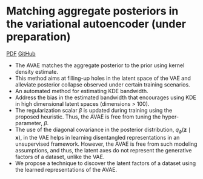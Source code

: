 <!---
---
#title: "Matching aggregate posteriors in the variational autoencoder (under preparation)"
#collection: publications
#permalink: /publication/2009-10-01-paper-title-number-1
#excerpt: ''
#date: 2009-10-01
#venue: 'Under preparation'
#paperurl: 'http://surojit-utah.github.io/files/AVAE.pdf'
#citation: 'Your Name, You. (2009). &quot;Paper Title Number 1.&quot; <i>Journal 1</i>. 1(1).'
---
-->
# Matching aggregate posteriors in the variational autoencoder (under preparation)
[PDF](http://surojit-utah.github.io/files/AVAE.pdf "PDF") [GitHub](https://github.com/Surojit-Utah/ARD-VAE "GitHub")

* The AVAE matches the aggregate posterior to the prior using kernel density estimate. 
* This method aims at filling-up holes in the latent space of the VAE and alleviate posterior collapse observed under certain training scenarios.
* An automated method for estimating KDE bandwidth.
* Address the bias in the estimated bandwidth that encourages using KDE in high dimensional latent spaces (dimensions > 100).
* The regularization scalar $\beta$ is updated during training using the proposed heuristic. Thus, the AVAE is free from tuning the hyper-parameter, $\beta$.
* The use of the diagonal covariance in the posterior distribution, $q_{\phi}(\mathbf{z} \mid \mathbf{x})$, in the VAE helps in learning disentangled representations in an unsupervised framework. However, the AVAE is free from such modeling assumptions, and thus, the latent axes do not represent the generative factors of a dataset, unlike the VAE.
* We propose a technique to discover the latent factors of a dataset using the learned representations of the AVAE.
